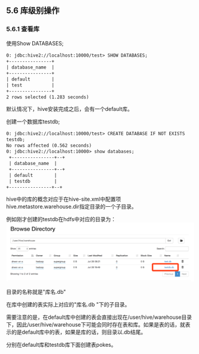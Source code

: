 ## 5.6 库级别操作

### 5.6.1 查看库

使用Show DATABASES;

```
0: jdbc:hive2://localhost:10000/test> SHOW DATABASES;
+----------------+
| database_name  |
+----------------+
| default        |
| test           |
+----------------+
2 rows selected (1.283 seconds)
```

默认情况下，hive安装完成之后，会有一个default库。

创建一个数据库testdb;

```
0: jdbc:hive2://localhost:10000/test> CREATE DATABASE IF NOT EXISTS testdb;
No rows affected (0.562 seconds)
0: jdbc:hive2://localhost:10000> show databases;
 +----------------+--+
 | database_name  |
 +----------------+--+
 | default        |
 | testdb         |
+----------------+--+
```

hive中的库的概念对应于在hive-site.xml中配置项hive.metastore.warehouse.dir指定目录的一个子目录。

例如刚才创建的testdb在hdfs中对应的目录为：![](/assets/5.6.1_1.png)

目录的名称就是"库名.db"

在库中创建的表实际上对应的"库名.db "下的子目录。

需要注意的是，在default库中创建的表会直接出现在/user/hive/warehouse目录下，因此/user/hive/warehouse下可能会同时存在表和库。如果是表的话，就表示的是default库中的表，如果是库的话，则目录以.db结尾。

分别在default库和testdb库下面创建表pokes。

```

```





